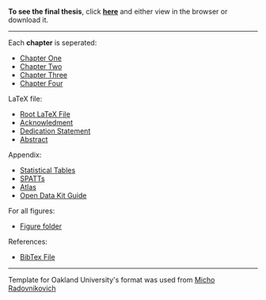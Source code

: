 **To see the final thesis**, click **[here](/main.pdf)** and either view in the browser or download it.

---

Each **chapter** is seperated:
- [Chapter One](/chapter1.tex)
- [Chapter Two](/chapter2.tex)
- [Chapter Three](/chapter3.tex)
- [Chapter Four](/chapter4.tex)

LaTeX file:
- [Root LaTeX File](/main.tex)
- [Acknowledment](/acknowledgements.tex)
- [Dedication Statement](/dedication.tex)
- [Abstract](/abstract.tex)

Appendix:
- [Statistical Tables](/tables.tex)
- [SPATTs](/spatts.tex)
- [Atlas](/atlas.tex)
- [Open Data Kit Guide](/odk.tex) 

For all figures:
- [Figure folder](/figures)

References:
- [BibTex File](/references.bib)


---
Template for Oakland University's format was used from [Micho Radovnikovich](https://bitbucket.org/robustify/grizz_thesis_tex)


